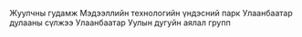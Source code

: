 Жуулчны гудамж
Мэдээллийн технологийн үндэсний парк
Улаанбаатар дулааны сүлжээ
Улаанбаатар Уулын дугуйн аялал групп